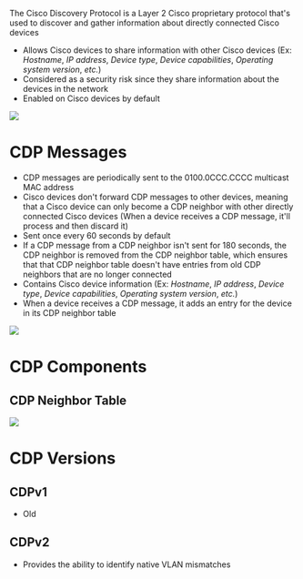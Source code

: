 The Cisco Discovery Protocol is a Layer 2 Cisco proprietary protocol that's used to discover and gather information about directly connected Cisco devices

* Allows Cisco devices to share information with other Cisco devices (Ex: *Hostname*, *IP address*, *Device type*, *Device capabilities*, *Operating system version*, *etc.*)
* Considered as a security risk since they share information about the devices in the network
* Enabled on Cisco devices by default

![](https://github.com/JonmarCorpuz/SecondBrain/blob/main/Assets/Whitespace.png)

# CDP Messages

* CDP messages are periodically sent to the 0100.0CCC.CCCC multicast MAC address
* Cisco devices don't forward CDP messages to other devices, meaning that a Cisco device can only become a CDP neighbor with other directly connected Cisco devices (When a device receives a CDP message, it'll process and then discard it)
* Sent once every 60 seconds by default
* If a CDP message from a CDP neighbor isn't sent for 180 seconds, the CDP neighbor is removed from the CDP neighbor table, which ensures that that CDP neighbor table doesn't have entries from old CDP neighbors that are no longer connected
* Contains Cisco device information (Ex: *Hostname*, *IP address*, *Device type*, *Device capabilities*, *Operating system version*, *etc.*)
* When a device receives a CDP message, it adds an entry for the device in its CDP neighbor table

![](https://github.com/JonmarCorpuz/SecondBrain/blob/main/Assets/Whitespace.png)

# CDP Components

## CDP Neighbor Table

![](https://github.com/JonmarCorpuz/SecondBrain/blob/main/Assets/Whitespace.png)

# CDP Versions

## CDPv1

* Old

## CDPv2

* Provides the ability to identify native VLAN mismatches
